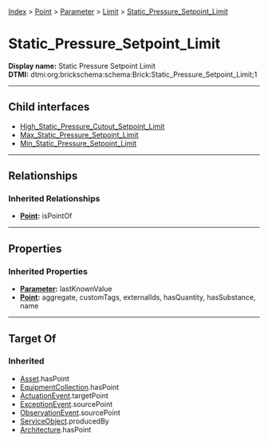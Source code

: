 [Index](../../../../index.md) > [Point](../../../Point.md) > [Parameter](../../Parameter.md) > [Limit](../Limit.md) > [Static_Pressure_Setpoint_Limit](#)
# Static_Pressure_Setpoint_Limit

**Display name:** Static Pressure Setpoint Limit<br />
**DTMI:** dtmi:org:brickschema:schema:Brick:Static_Pressure_Setpoint_Limit;1

---

## Child interfaces
* [High_Static_Pressure_Cutout_Setpoint_Limit](High_Static_Pressure_Cutout_Setpoint_Limit.md)
* [Max_Static_Pressure_Setpoint_Limit](Max_Static_Pressure_Setpoint_Limit/Max_Static_Pressure_Setpoint_Limit.md)
* [Min_Static_Pressure_Setpoint_Limit](Min_Static_Pressure_Setpoint_Limit/Min_Static_Pressure_Setpoint_Limit.md)

---

## Relationships

### Inherited Relationships
* **[Point](../../../Point.md):** isPointOf

---

## Properties

### Inherited Properties
* **[Parameter](../../Parameter.md):** lastKnownValue
* **[Point](../../../Point.md):** aggregate, customTags, externalIds, hasQuantity, hasSubstance, name

---

## Target Of
### Inherited
* [Asset](../../../../Asset/Asset.md).hasPoint
* [EquipmentCollection](../../../../Collection/EquipmentCollection.md).hasPoint
* [ActuationEvent](../../../../Event/PointEvent/ActuationEvent.md).targetPoint
* [ExceptionEvent](../../../../Event/PointEvent/ExceptionEvent.md).sourcePoint
* [ObservationEvent](../../../../Event/PointEvent/ObservationEvent.md).sourcePoint
* [ServiceObject](../../../../Information/ServiceObject/ServiceObject.md).producedBy
* [Architecture](../../../../Space/Architecture/Architecture.md).hasPoint
